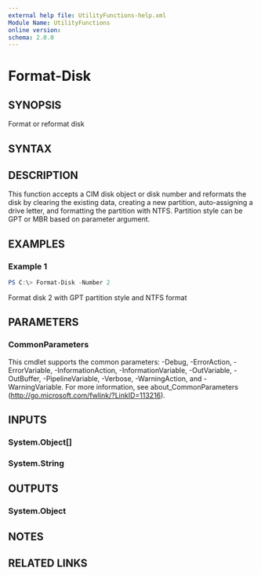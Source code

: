 ```yaml
---
external help file: UtilityFunctions-help.xml
Module Name: UtilityFunctions
online version:
schema: 2.0.0
---
```


# Format-Disk

## SYNOPSIS
Format or reformat disk

## SYNTAX

## DESCRIPTION
This function accepts a CIM disk object or disk number and reformats the disk by clearing the existing data, creating a new partition, auto-assigning a drive letter, and formatting the partition with NTFS. Partition style can be GPT or MBR based on parameter argument.

## EXAMPLES

### Example 1
```powershell
PS C:\> Format-Disk -Number 2
```

Format disk 2 with GPT partition style and NTFS format

## PARAMETERS

### CommonParameters
This cmdlet supports the common parameters: -Debug, -ErrorAction, -ErrorVariable, -InformationAction, -InformationVariable, -OutVariable, -OutBuffer, -PipelineVariable, -Verbose, -WarningAction, and -WarningVariable.
For more information, see about_CommonParameters (http://go.microsoft.com/fwlink/?LinkID=113216).

## INPUTS

### System.Object[]

### System.String

## OUTPUTS

### System.Object
## NOTES

## RELATED LINKS
